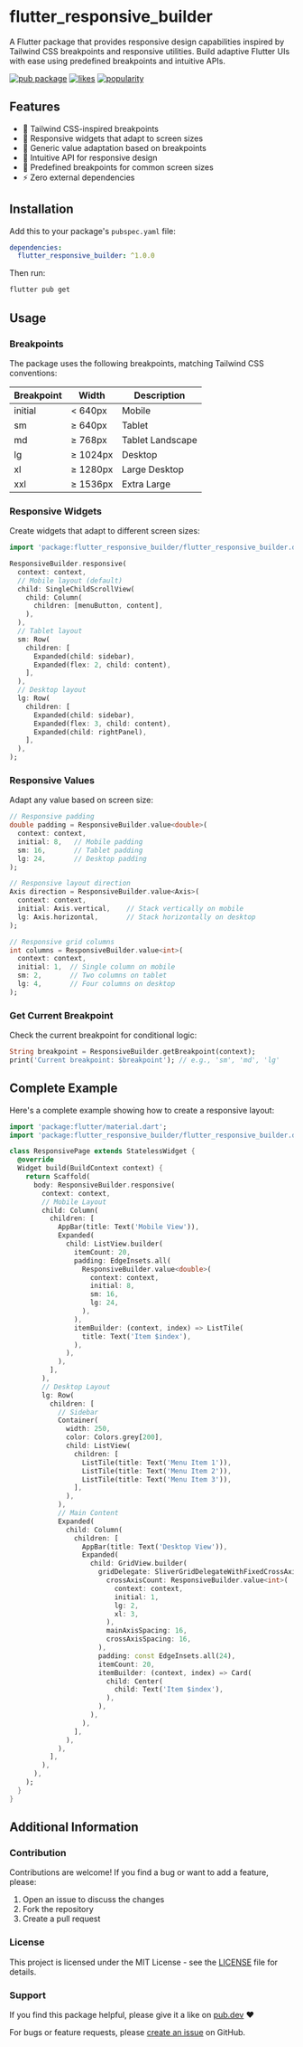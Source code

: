 # flutter_responsive_builder

A Flutter package that provides responsive design capabilities inspired by Tailwind CSS breakpoints and responsive utilities. Build adaptive Flutter UIs with ease using predefined breakpoints and intuitive APIs.

[![pub package](https://img.shields.io/pub/v/flutter_responsive_builder.svg)](https://pub.dev/packages/flutter_responsive_builder)
[![likes](https://img.shields.io/pub/likes/flutter_responsive_builder?logo=dart)](https://pub.dev/packages/flutter_responsive_builder/score)
[![popularity](https://img.shields.io/pub/popularity/flutter_responsive_builder?logo=dart)](https://pub.dev/packages/flutter_responsive_builder/score)

## Features

- 🎯 Tailwind CSS-inspired breakpoints
- 📱 Responsive widgets that adapt to screen sizes
- 🔄 Generic value adaptation based on breakpoints
- 🎨 Intuitive API for responsive design
- 📏 Predefined breakpoints for common screen sizes
- ⚡ Zero external dependencies

## Installation

Add this to your package's `pubspec.yaml` file:

```yaml
dependencies:
  flutter_responsive_builder: ^1.0.0
```

Then run:
```bash
flutter pub get
```

## Usage

### Breakpoints

The package uses the following breakpoints, matching Tailwind CSS conventions:

| Breakpoint | Width    | Description        |
|------------|----------|--------------------|
| initial    | < 640px  | Mobile            |
| sm         | ≥ 640px  | Tablet            |
| md         | ≥ 768px  | Tablet Landscape  |
| lg         | ≥ 1024px | Desktop           |
| xl         | ≥ 1280px | Large Desktop     |
| xxl        | ≥ 1536px | Extra Large       |

### Responsive Widgets

Create widgets that adapt to different screen sizes:

```dart
import 'package:flutter_responsive_builder/flutter_responsive_builder.dart';

ResponsiveBuilder.responsive(
  context: context,
  // Mobile layout (default)
  child: SingleChildScrollView(
    child: Column(
      children: [menuButton, content],
    ),
  ),
  // Tablet layout
  sm: Row(
    children: [
      Expanded(child: sidebar),
      Expanded(flex: 2, child: content),
    ],
  ),
  // Desktop layout
  lg: Row(
    children: [
      Expanded(child: sidebar),
      Expanded(flex: 3, child: content),
      Expanded(child: rightPanel),
    ],
  ),
);
```

### Responsive Values

Adapt any value based on screen size:

```dart
// Responsive padding
double padding = ResponsiveBuilder.value<double>(
  context: context,
  initial: 8,   // Mobile padding
  sm: 16,       // Tablet padding
  lg: 24,       // Desktop padding
);

// Responsive layout direction
Axis direction = ResponsiveBuilder.value<Axis>(
  context: context,
  initial: Axis.vertical,    // Stack vertically on mobile
  lg: Axis.horizontal,       // Stack horizontally on desktop
);

// Responsive grid columns
int columns = ResponsiveBuilder.value<int>(
  context: context,
  initial: 1,  // Single column on mobile
  sm: 2,       // Two columns on tablet
  lg: 4,       // Four columns on desktop
);
```

### Get Current Breakpoint

Check the current breakpoint for conditional logic:

```dart
String breakpoint = ResponsiveBuilder.getBreakpoint(context);
print('Current breakpoint: $breakpoint'); // e.g., 'sm', 'md', 'lg'
```

## Complete Example

Here's a complete example showing how to create a responsive layout:

```dart
import 'package:flutter/material.dart';
import 'package:flutter_responsive_builder/flutter_responsive_builder.dart';

class ResponsivePage extends StatelessWidget {
  @override
  Widget build(BuildContext context) {
    return Scaffold(
      body: ResponsiveBuilder.responsive(
        context: context,
        // Mobile Layout
        child: Column(
          children: [
            AppBar(title: Text('Mobile View')),
            Expanded(
              child: ListView.builder(
                itemCount: 20,
                padding: EdgeInsets.all(
                  ResponsiveBuilder.value<double>(
                    context: context,
                    initial: 8,
                    sm: 16,
                    lg: 24,
                  ),
                ),
                itemBuilder: (context, index) => ListTile(
                  title: Text('Item $index'),
                ),
              ),
            ),
          ],
        ),
        // Desktop Layout
        lg: Row(
          children: [
            // Sidebar
            Container(
              width: 250,
              color: Colors.grey[200],
              child: ListView(
                children: [
                  ListTile(title: Text('Menu Item 1')),
                  ListTile(title: Text('Menu Item 2')),
                  ListTile(title: Text('Menu Item 3')),
                ],
              ),
            ),
            // Main Content
            Expanded(
              child: Column(
                children: [
                  AppBar(title: Text('Desktop View')),
                  Expanded(
                    child: GridView.builder(
                      gridDelegate: SliverGridDelegateWithFixedCrossAxisCount(
                        crossAxisCount: ResponsiveBuilder.value<int>(
                          context: context,
                          initial: 1,
                          lg: 2,
                          xl: 3,
                        ),
                        mainAxisSpacing: 16,
                        crossAxisSpacing: 16,
                      ),
                      padding: const EdgeInsets.all(24),
                      itemCount: 20,
                      itemBuilder: (context, index) => Card(
                        child: Center(
                          child: Text('Item $index'),
                        ),
                      ),
                    ),
                  ),
                ],
              ),
            ),
          ],
        ),
      ),
    );
  }
}
```

## Additional Information

### Contribution

Contributions are welcome! If you find a bug or want to add a feature, please:

1. Open an issue to discuss the changes
2. Fork the repository
3. Create a pull request

### License

This project is licensed under the MIT License - see the [LICENSE](LICENSE) file for details.

### Support

If you find this package helpful, please give it a like on [pub.dev](https://pub.dev/packages/flutter_responsive_builder) ❤️

For bugs or feature requests, please [create an issue](https://github.com/yourusername/flutter_responsive_builder/issues) on GitHub.
